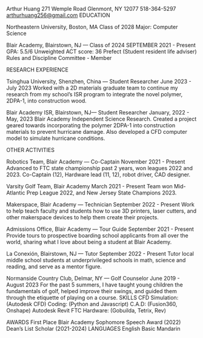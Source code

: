 Arthur Huang
271 Wemple Road
Glenmont, NY 12077
518-364-5297
arthurhuang256@gmail.com
EDUCATION

Northeastern University, Boston,  MA 
Class of 2028
Major: Computer Science

Blair Academy, Blairstown, NJ — Class of 2024
SEPTEMBER 2021 - Present
GPA: 5.5/6 Unweighted
ACT score: 36
Prefect (Student resident life adviser)
Rules and Discipline Committee - Member

RESEARCH EXPERIENCE

Tsinghua University, Shenzhen, China — Student Researcher
June 2023 - July 2023
Worked with a 2D materials graduate team to continue my research from my school’s ISR program to integrate the novel polymer, 2DPA-1,  into construction wood.

Blair Academy ISR, Blairstown, NJ— Student Researcher
January, 2022 - May, 2023
Blair Academy Independent Science Research. Created a project geared towards incorporating the polymer 2DPA-1 into construction materials to prevent hurricane damage. Also developed a CFD computer model to simulate hurricane conditions. 

OTHER ACTIVITIES

Robotics Team, Blair Academy — Co-Captain
November 2021 - Present
Advanced to FTC state championship past 2 years, won leagues 2022 and 2023. Co-Captain (12), Hardware lead (11, 12), robot driver, CAD designer.

Varsity Golf Team, Blair Academy
March 2021 - Present
Team won Mid-Atlantic Prep League 2022, and New Jersey State Champions 2023. 

Makerspace, Blair Academy — Technician
September 2022 - Present
Work to help teach faculty and students how to use 3D printers, laser cutters, and other makerspace devices to help them create their projects.

Admissions Office, Blair Academy — Tour Guide
September 2021 - Present
Provide tours to prospective boarding school applicants from all over the world, sharing what I love about being a student at Blair Academy.

La Conexión, Blairstown, NJ — Tutor
September 2022 - Present
Tutor local middle school students at underprivileged schools in math, science and reading, and serve as a mentor figure.

Normanside Country Club, Delmar, NY — Golf Counselor
June 2019 - August 2023
For the past 5 summers, I have taught young children the fundamentals of golf, helped improve their swings, and guided them through the etiquette of playing on a course.
SKILLS
CFD Simulation: (Autodesk CFD)
Coding: (Python and Javascript)
C.A.D: (Fusion360, Onshape)
Autodesk Revit
FTC Hardware: (Gobuilda, Tetrix, Rev)


AWARDS
First Place Blair Academy Sophomore Speech Award (2022)
Dean’s List Scholar (2021-2024)
LANGUAGES
English
Basic Mandarin


